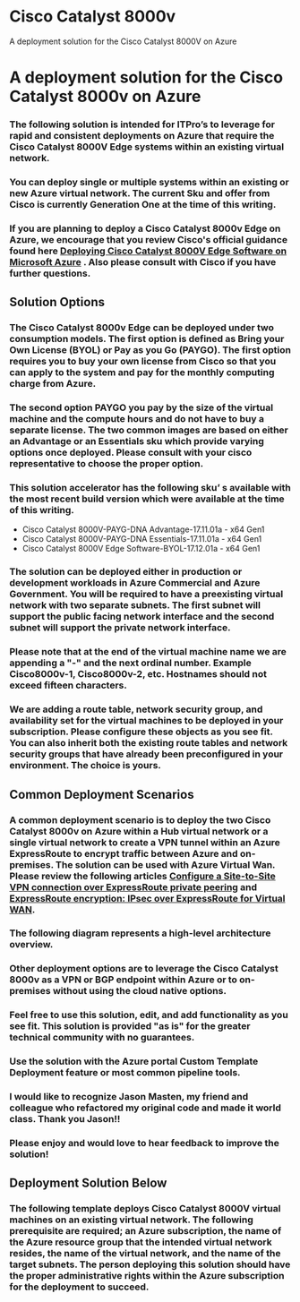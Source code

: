 # Cisco Catalyst 8000v
A deployment solution for the Cisco Catalyst 8000V on  Azure 



# A deployment solution for the Cisco Catalyst 8000v on Azure

### The following solution is intended for ITPro’s to leverage for rapid and consistent deployments on Azure that require the Cisco Catalyst 8000V Edge systems within an existing virtual network. 

### You can deploy single or multiple systems within an existing or new Azure virtual network. The current Sku and offer from Cisco is currently Generation One at the time of this writing. 
### If you are planning to deploy a Cisco Catalyst 8000v Edge on Azure, we encourage that you review Cisco's official guidance found here [Deploying Cisco Catalyst 8000V Edge Software on Microsoft Azure](https://www.cisco.com/c/en/us/td/docs/routers/C8000V/Azure/deploying-cisco-catalyst-8000v-on-microsoft-azure/c8000v_microsoftazure_overview.html) . Also please consult with Cisco if you have further questions.

## Solution Options

### The Cisco Catalyst 8000v Edge can be deployed under two consumption models. The first option is defined as Bring your Own License (BYOL) or Pay as you Go (PAYGO). The first option requires you to buy your own license from Cisco so that you can apply to the system and pay for the monthly computing charge from Azure. 
### The second option PAYGO you pay by the size of the virtual machine and the compute hours and do not have to buy a separate license. The two common images are based on either an Advantage or an Essentials sku which provide varying options once deployed. Please consult with your cisco representative to choose the proper option.
### This solution accelerator has the following sku’ s available with the most recent build version which were available at the time of this writing.

*  Cisco Catalyst 8000V-PAYG-DNA Advantage-17.11.01a - x64 Gen1
*  Cisco Catalyst 8000V-PAYG-DNA Essentials-17.11.01a - x64 Gen1
* Cisco Catalyst 8000V Edge Software-BYOL-17.12.01a - x64 Gen1 


 ### The solution can be deployed either in production or development workloads in Azure Commercial and Azure Government. You will be required to have a preexisting virtual network with two separate subnets. The first subnet will support the public facing network interface and the second subnet will support the private network interface. 
 ### Please note that at the end of the virtual machine name we are appending a "-" and the next ordinal number. Example Cisco8000v-1, Cisco8000v-2, etc. Hostnames should not exceed fifteen characters.
 ### We are adding a route table, network security group, and availability set for the virtual machines to be deployed in your subscription. Please configure these objects as you see fit. You can also inherit both the existing route tables and network security groups that have already been preconfigured in your environment. The choice is yours.

 ## Common Deployment Scenarios

 ### A common deployment scenario is to deploy the two Cisco Catalyst 8000v on Azure within a Hub virtual network or a single virtual network to create a VPN tunnel within an Azure ExpressRoute to encrypt traffic between Azure and on-premises. The solution can be used with Azure Virtual Wan. Please review the following articles [Configure a Site-to-Site VPN connection over ExpressRoute private peering](https://learn.microsoft.com/en-us/azure/vpn-gateway/site-to-site-vpn-private-peering) and  [ExpressRoute encryption: IPsec over ExpressRoute for Virtual WAN](https://learn.microsoft.com/en-us/azure/virtual-wan/vpn-over-expressroute).
 ### The following diagram represents a high-level architecture overview.



 ### Other deployment options are to leverage the Cisco Catalyst 8000v as a VPN or BGP endpoint within Azure or to on-premises without using the cloud native options. 


 
 ### Feel free to use this solution, edit, and add functionality as you see fit. This solution is provided "as is" for the greater technical community with no guarantees. 
 ### Use the solution with the Azure portal Custom Template Deployment feature or most common pipeline tools.
 ### I would like to recognize Jason Masten, my friend and colleague who refactored my original code and made it world class. Thank you Jason!!
 ### Please enjoy and would love to hear feedback to improve the solution! 

 ## Deployment Solution Below

 ### The following template deploys Cisco Catalyst 8000V virtual machines on an existing virtual network. The following prerequisite are required; an Azure subscription, the name of the Azure resource group that the intended virtual network resides, the name of the virtual network, and the name of the target subnets. The person deploying this solution should have the proper administrative rights within the Azure subscription for the deployment to succeed.
